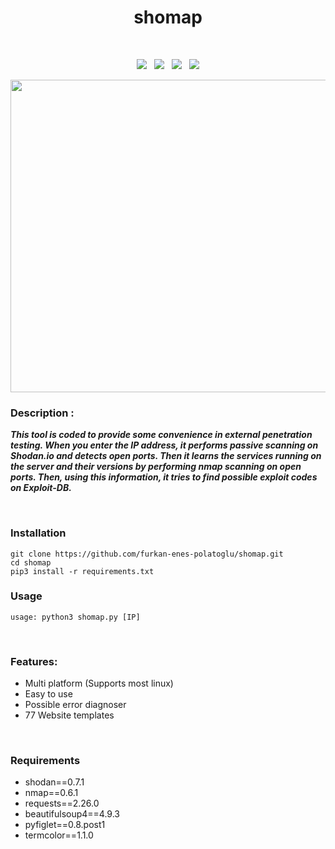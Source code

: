 <h1 align="center">shomap</h1> <br>

<p align="center">
  <img src="https://img.shields.io/badge/Author-bulletproof-red">&nbsp;&nbsp;
  <img src="https://img.shields.io/badge/Open%20Source-Yes-cyan?style=flat-square">&nbsp;&nbsp;
  <img src="https://img.shields.io/badge/Made%20in-Turkey-blue">&nbsp;&nbsp;
  <img src="https://img.shields.io/badge/Written%20In-Python-blue?style=flat-square">
</p>


<p align="center">
  <img width="670" height="500" src="https://i.hizliresim.com/o73aqmy.jpg">
</p>


### Description :

***This tool is coded to provide some convenience in external penetration testing. When you enter the IP address, it performs passive scanning on Shodan.io and detects open ports. Then it learns the services running on the server and their versions by performing nmap scanning on open ports. Then, using this information, it tries to find possible exploit codes on Exploit-DB.***

<br>

### Installation
```
git clone https://github.com/furkan-enes-polatoglu/shomap.git
cd shomap
pip3 install -r requirements.txt
```

### Usage

```
usage: python3 shomap.py [IP]
```
<br>

### Features:

 - Multi platform (Supports most linux)
 - Easy to use
 - Possible error diagnoser
 - 77 Website templates

<br>

 ### Requirements
<ul>
  <li>shodan==0.7.1 </li>
  <li>nmap==0.6.1 </li>
  <li>requests==2.26.0 </li>
  <li>beautifulsoup4==4.9.3 </li>
  <li>pyfiglet==0.8.post1 </li>
  <li>termcolor==1.1.0 </li>
</ul>

